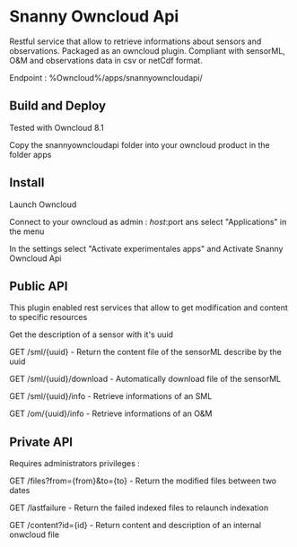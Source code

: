 # Snanny Owncloud Api
Restful service that allow to retrieve informations about sensors and observations. 
Packaged as an owncloud plugin. 
Compliant with sensorML, O&M and observations data in csv or netCdf format.

Endpoint : %Owncloud%/apps/snannyowncloudapi/

## Build and Deploy

Tested with Owncloud 8.1

Copy the snannyowncloudapi folder into your owncloud product in the folder apps


## Install 

Launch Owncloud 

Connect to your owncloud as admin : $host:$port ans select "Applications" in the menu

In the settings select "Activate experimentales apps" and Activate Snanny Owncloud Api


## Public API

This plugin enabled rest services that allow to get modification and content to specific resources

Get the description of a sensor with it's uuid

GET /sml/{uuid} - Return the content file of the sensorML describe by the uuid

GET /sml/{uuid}/download - Automatically download file of the sensorML

GET /sml/{uuid}/info - Retrieve informations of an SML

GET /om/{uuid}/info - Retrieve informations of an O&M


## Private API

Requires administrators privileges :

GET /files?from={from}&to={to} - Return the modified files between two dates

GET /lastfailure - Return the failed indexed files to relaunch indexation

GET /content?id={id} - Return content and description of an internal onwcloud file


